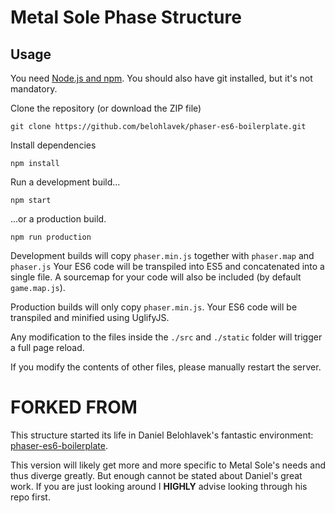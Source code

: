 # Metal Sole Phase Structure

## Usage

You need [Node.js and npm](https://nodejs.org/). You should also have git installed, but it's not mandatory.

Clone the repository (or download the ZIP file)

`git clone https://github.com/belohlavek/phaser-es6-boilerplate.git`

Install dependencies

`npm install`

Run a development build...

`npm start`

...or a production build.

`npm run production`

Development builds will copy `phaser.min.js` together with `phaser.map` and `phaser.js`
Your ES6 code will be transpiled into ES5 and concatenated into a single file.
A sourcemap for your code will also be included (by default `game.map.js`).

Production builds will only copy `phaser.min.js`. Your ES6 code will be transpiled and
minified using UglifyJS.

Any modification to the files inside the `./src` and `./static` folder will trigger a full page reload.

If you modify the contents of other files, please manually restart the server.


# FORKED FROM

This structure started its life in Daniel Belohlavek's fantastic environment: [phaser-es6-boilerplate](https://github.com/belohlavek/phaser-es6-boilerplate).

This version will likely get more and more specific to Metal Sole's needs and thus diverge greatly. But enough cannot be stated about Daniel's great work. If you are just looking around I **HIGHLY** advise looking through his repo first.
